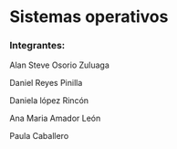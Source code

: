 # Sistemas operativos 
### Integrantes:
Alan Steve Osorio Zuluaga

Daniel Reyes Pinilla

Daniela lópez Rincón

Ana Maria Amador León

Paula Caballero 

